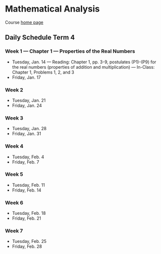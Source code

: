 # Mathematical Analysis

Course [home page](./)

## Daily Schedule Term 4

### Week 1 &mdash; Chapter 1 &mdash; Properties of the Real Numbers

* Tuesday, Jan. 14 &mdash; Reading: Chapter 1, pp. 3-9, postulates (P1)-(P9) for the real numbers (properties of addition and multiplication) &mdash; In-Class: Chapter 1, Problems 1, 2, and 3 
* Friday, Jan. 17

### Week 2

* Tuesday, Jan. 21
* Friday, Jan. 24

### Week 3

* Tuesday, Jan. 28
* Friday, Jan. 31

### Week 4

* Tuesday, Feb. 4
* Friday, Feb. 7

### Week 5

* Tuesday, Feb. 11
* Friday, Feb. 14

### Week 6

* Tuesday, Feb. 18
* Friday, Feb. 21

### Week 7

* Tuesday, Feb. 25
* Friday, Feb. 28
